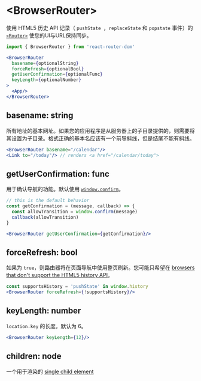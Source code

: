 # &lt;BrowserRouter>

使用 HTML5 历史 API 记录（ `pushState `，`replaceState` 和 `popstate` 事件）的 [`<Router>`](../../../react-router/docs/api/Router.md) 使您的UI与URL保持同步。

```jsx
import { BrowserRouter } from 'react-router-dom'

<BrowserRouter
  basename={optionalString}
  forceRefresh={optionalBool}
  getUserConfirmation={optionalFunc}
  keyLength={optionalNumber}
>
  <App/>
</BrowserRouter>
```

## basename: string

所有地址的基本网址。如果您的应用程序是从服务器上的子目录提供的，则需要将其设置为子目录。格式正确的基本名应该有一个前导斜线，但是结尾不能有斜线。

```jsx
<BrowserRouter basename="/calendar"/>
<Link to="/today"/> // renders <a href="/calendar/today">
```

## getUserConfirmation: func

用于确认导航的功能。默认使用 [`window.confirm`](https://developer.mozilla.org/en-US/docs/Web/API/Window/confirm)。

```jsx
// this is the default behavior
const getConfirmation = (message, callback) => {
  const allowTransition = window.confirm(message)
  callback(allowTransition)
}

<BrowserRouter getUserConfirmation={getConfirmation}/>
```

## forceRefresh: bool

如果为 `true`，则路由器将在页面导航中使用整页刷新。您可能只希望在 [browsers that don't support the HTML5 history API](http://caniuse.com/#feat=history)。

```jsx
const supportsHistory = 'pushState' in window.history
<BrowserRouter forceRefresh={!supportsHistory}/>
```

## keyLength: number

`location.key` 的长度。默认为 6。

```jsx
<BrowserRouter keyLength={12}/>
```

## children: node

一个用于渲染的 [single child element](https://facebook.github.io/react/docs/react-api.html#react.children.only) 
